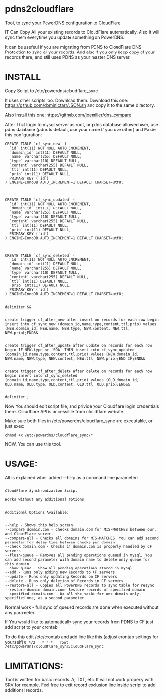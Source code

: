 # pdns2cloudflare
Tool, to sync your PowerDNS configuration to CloudFlare

IT Can Copy All your existing records to CloudFlare automatically.
Also It will sync them everytime you update something on PowerDNS.

It can be usefeul if you are migrating from PDNS to CloudFlare DNS Protection to sync all your records.
And also If you only keep copy of your records there, and still uses PDNS as your master DNS server.

# INSTALL
Copy Script to /etc/powerdns/cloudflare_sync

It uses other scripts too. Download them.
Download this one: https://github.com/dominictarr/JSON.sh and copy it to the same directory.

Also Install this one:
https://github.com/joemiller/dns_compare

After That login to mysql server as root, or pdns database allowed user, use pdns database (pdns is default, use your name if you use other) and Paste this configuration:
```
CREATE TABLE `cf_sync_new` (
  `id` int(11) NOT NULL AUTO_INCREMENT,
  `domain_id` int(11) DEFAULT NULL,
  `name` varchar(255) DEFAULT NULL,
  `type` varchar(10) DEFAULT NULL,
  `content` varchar(255) DEFAULT NULL,
  `ttl` int(11) DEFAULT NULL,
  `prio` int(11) DEFAULT NULL,
  PRIMARY KEY (`id`)
) ENGINE=InnoDB AUTO_INCREMENT=1 DEFAULT CHARSET=utf8;
 
 
 
CREATE TABLE `cf_sync_updated` (
  `id` int(11) NOT NULL AUTO_INCREMENT,
  `domain_id` int(11) DEFAULT NULL,
  `name` varchar(255) DEFAULT NULL,
  `type` varchar(10) DEFAULT NULL,
  `content` varchar(255) DEFAULT NULL,
  `ttl` int(11) DEFAULT NULL,
  `prio` int(11) DEFAULT NULL,
  PRIMARY KEY (`id`)
) ENGINE=InnoDB AUTO_INCREMENT=1 DEFAULT CHARSET=utf8;
 
 
 
CREATE TABLE `cf_sync_deleted` (
  `id` int(11) NOT NULL AUTO_INCREMENT,
  `domain_id` int(11) DEFAULT NULL,
  `name` varchar(255) DEFAULT NULL,
  `type` varchar(10) DEFAULT NULL,
  `content` varchar(255) DEFAULT NULL,
  `ttl` int(11) DEFAULT NULL,
  `prio` int(11) DEFAULT NULL,
  PRIMARY KEY (`id`)
) ENGINE=InnoDB AUTO_INCREMENT=1 DEFAULT CHARSET=utf8;
 
 
delimiter &&
 
 
create trigger cf_after_new after insert on records for each row begin insert into cf_sync_new (domain_id,name,type,content,ttl,prio) values (NEW.domain_id, NEW.name, NEW.type, NEW.content, NEW.ttl, NEW.prio);END&&
 
 
create trigger cf_after_update after update on records for each row begin IF NEW.type <> 'SOA' THEN insert into cf_sync_updated (domain_id,name,type,content,ttl,prio) values (NEW.domain_id, NEW.name, NEW.type, NEW.content, NEW.ttl, NEW.prio);END IF;END&&
 
 
create trigger cf_after_delete after delete on records for each row begin insert into cf_sync_deleted (domain_id,name,type,content,ttl,prio) values (OLD.domain_id, OLD.name, OLD.type, OLD.content, OLD.ttl, OLD.prio);END&&
 
 
delimiter ;
```

Now You should edit script file, and privide your Cloudflare login credentials there. Cloudflare API is accessible from cloudflare website.

Make sure both files in /etc/powerdns/cloudflare_sync are executable, or just exec:

```chmod +x /etc/powerdns/cloudflare_sync/*```

NOW, You can use this tool.

# USAGE:
All is explained when added --help as a command line parameter:

```

CloudFlare Synchronization Script
 
Works without any additional Options
 
 
Additional Options Available:
 
 
--help - Shows this help screen
--compare domain.com - Checks domain.com for MIS-MATCHES between our, and CloudFlare server.
--compare-all - Checks all domains for MIS-MATCHES. You can add second parameter for delay time between checks per domain
--check domain.com - Checks if domain.com is properly handled by CF servers
--flush-queue - Removes all pending operations queued in mysql, You can add second parameter with domain name to delete only queue for this domain
--show-queue - Show all pending operations stored in mysql
--add - Runs only adding new Records to CF servers
--update - Runs only updating Records on CF servers
--delete - Runs only deletion of Records in CF servers
--restore-all - Copies all PowerDNS records to sync table for resync
--restore-domain domain.com- Restore records of specified domain
--specified domain.com - Do all the tasks for one domain only, specified one, as a second parameter
```
Normal work - full sync of queued records are done when executed without any parameter.

If You would like to automatically sync your records from PDNS to CF just add script to your crontab

To do this edit /etc/crontab and add line like this (adjust crontab settings for yourself)
```0 */2   * * *   root    /etc/powerdns/cloudflare_sync/CloudFlare_sync```

# LIMITATIONS:
Tool is written for basic records. A, TXT, etc. 
It will not work properly with SRV for example. Feel free to edit record exclusion line inside script to add additional records.


